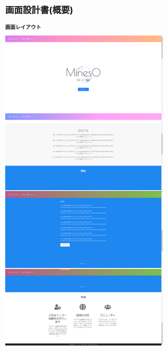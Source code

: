 # 画面設計書(概要)

### 画面レイアウト

<span  id="images">![概要](../../reference/2_bd/img/2.1.3/sc010/sc010_1.png "概要1") ![概要](../../reference/2_bd/img/2.1.3/sc010/sc010_2.png "概要2") ![概要](../../reference/2_bd/img/2.1.3/sc010/sc010_3.png "概要3") ![概要](../../reference/2_bd/img/2.1.3/sc010/sc010_4.png "概要4")</span>